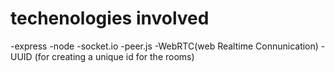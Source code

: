 # techenologies involved

-express
-node
-socket.io
-peer.js
-WebRTC(web Realtime Connunication)
-UUID (for creating a unique id for the rooms)